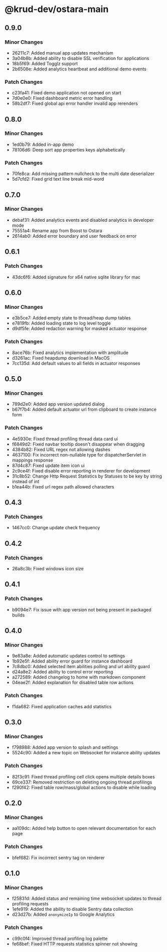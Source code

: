 # @krud-dev/ostara-main

## 0.9.0

### Minor Changes

- 26211c7: Added manual app updates mechanism
- 3a04b8b: Added ability to disable SSL verification for applications
- 18b5f69: Added Togglz support
- 2b6508e: Added analytics heartbeat and additional demo events

### Patch Changes

- c23fa41: Fixed demo application not opened on start
- 7d0e0e0: Fixed dashboard metric error handling
- 58b2df7: Fixed global api error handler invalid app rerenders

## 0.8.0

### Minor Changes

- 1ed0b79: Added in-app demo
- 78106d6: Deep sort app properties keys alphabetically

### Patch Changes

- 70fe8ca: Add missing pattern nullcheck to the multi date deserializer
- 5d7cfd2: Fixed grid text line break mid-word

## 0.7.0

### Minor Changes

- debaf31: Added analytics events and disabled analytics in developer mode
- 75551a4: Rename app from Boost to Ostara
- 2614ab0: Added error boundary and user feedback on error

## 0.6.1

### Patch Changes

- 43dc6f6: Added signature for x64 native sqlite library for mac

## 0.6.0

### Minor Changes

- e3b5ce7: Added empty state to thread/heap dump tables
- e7819fb: Added loading state to log level toggle
- d9df5fe: Added redaction warning for masked actuator response

### Patch Changes

- 8ace76b: Fixed analytics implementation with amplitude
- d3261ac: Fixed heapdump download in MacOS
- 7cc135d: Add default values to all fields in actuator responses

## 0.5.0

### Minor Changes

- 789d2e0: Added app version updated dialog
- b67f7b4: Added default actuator url from clipboard to create instance form

### Patch Changes

- 4e5930e: Fixed thread profiling thread data card ui
- f6849d2: Fixed navbar tooltip doesn't disappear when dragging
- 4384b82: Fixed URL regex not allowing dashes
- 4637100: Fix incorrect non-nullable type for dispatcherServlet in mappings response
- 87d4c87: Fixed update item icon ui
- 2c9ce4f: Fixed disable error reporting in renderer for development
- 31c8b52: Change Http Request Statistics by Statuses to be key by string instead of int
- b1ea44b: Fixed url regex path allowed characters

## 0.4.3

### Patch Changes

- 1467cc0: Change update check frequency

## 0.4.2

### Patch Changes

- 26a8c3b: Fixed windows icon size

## 0.4.1

### Patch Changes

- b9094e7: Fix issue with app version not being present in packaged builds

## 0.4.0

### Minor Changes

- 9e83a8e: Added automatic updates control to settings
- 1b92e5f: Added ability error guard for instance dashboard
- 7c8dbc0: Added selected item abilities polling and url ability guard
- d24a8e2: Added ability to control error reporting
- a272589: Added changelog to home with markdown component
- 04eae2f: Added explanation for disabled table row actions

### Patch Changes

- f1da682: Fixed application caches add statistics

## 0.3.0

### Minor Changes

- f798988: Added app version to splash and settings
- 5524c90: Added a new topic on Websocket for instance ability updates

### Patch Changes

- 82f3c91: Fixed thread profiling cell click opens multiple details boxes
- 69ce337: Removed restriction on deleting ongoing thread profilings
- f290f42: Fixed table row/mass/global actions to disable while loading

## 0.2.0

### Minor Changes

- aa109dc: Added help button to open relevant documentation for each page

### Patch Changes

- bfef682: Fix incorrect sentry tag on renderer

## 0.1.0

### Minor Changes

- f25831d: Added status and remaining time websocket updates to thread profiling requests
- 1efe919: Added the ability to disable Sentry data collection
- d23d27b: Added `anonymizeIp` to Google Analytics

### Patch Changes

- c99c0f4: Improved thread profiling log palette
- fe68bef: Fixed HTTP requests statistics spinner not showing
